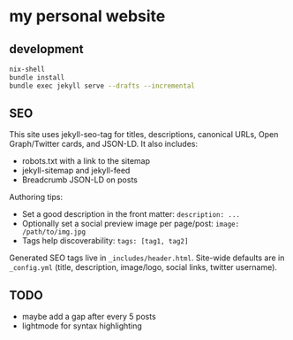 # my personal website

## development

```bash
nix-shell
bundle install
bundle exec jekyll serve --drafts --incremental
```

## SEO

This site uses jekyll-seo-tag for titles, descriptions, canonical URLs, Open Graph/Twitter cards, and JSON-LD. It also includes:

- robots.txt with a link to the sitemap
- jekyll-sitemap and jekyll-feed
- Breadcrumb JSON-LD on posts

Authoring tips:

- Set a good description in the front matter: `description: ...`
- Optionally set a social preview image per page/post: `image: /path/to/img.jpg`
- Tags help discoverability: `tags: [tag1, tag2]`

Generated SEO tags live in `_includes/header.html`. Site-wide defaults are in `_config.yml` (title, description, image/logo, social links, twitter username).

## TODO

- maybe add a gap after every 5 posts
- lightmode for syntax highlighting
